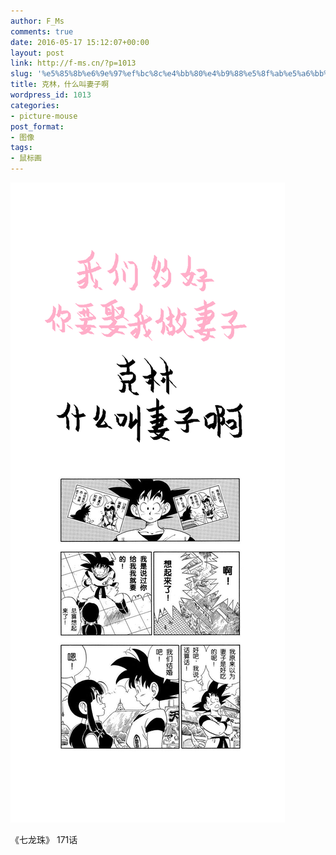 ```yaml
---
author: F_Ms
comments: true
date: 2016-05-17 15:12:07+00:00
layout: post
link: http://f-ms.cn/?p=1013
slug: '%e5%85%8b%e6%9e%97%ef%bc%8c%e4%bb%80%e4%b9%88%e5%8f%ab%e5%a6%bb%e5%ad%90%e5%95%8a'
title: 克林，什么叫妻子啊
wordpress_id: 1013
categories:
- picture-mouse
post_format:
- 图像
tags:
- 鼠标画
---
```


![我们约好，你要娶我做妻子；克林，什么叫妻子啊_20160517](/img/post/wp/2016/05/我们约好，你要娶我做妻子；克林，什么叫妻子啊_20160517.png)


《七龙珠》 171话
